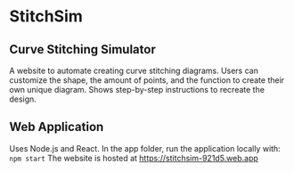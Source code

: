 # StitchSim
## Curve Stitching Simulator

A website to automate creating curve stitching diagrams. Users can customize the shape, the amount of points, and the function to create their own unique diagram. Shows step-by-step instructions to recreate the design. 

## Web Application
Uses Node.js and React. In the app folder, run the application locally with: ```npm start```
The website is hosted at https://stitchsim-921d5.web.app
